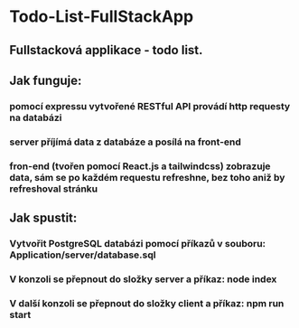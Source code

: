 # Todo-List-FullStackApp
## Fullstacková applikace - todo list. 

## Jak funguje:
### pomocí expressu vytvořené RESTful API provádí http requesty na databázi
### server příjímá data z databáze a posílá na front-end
### fron-end (tvořen pomocí React.js a tailwindcss) zobrazuje data, sám se po každém requestu refreshne, bez toho aniž by refreshoval stránku

## Jak spustit:
### Vytvořit PostgreSQL databázi pomocí příkazů v souboru: Application/server/database.sql
### V konzoli se přepnout do složky server a příkaz: node index
### V další konzoli se přepnout do složky client a příkaz: npm run start